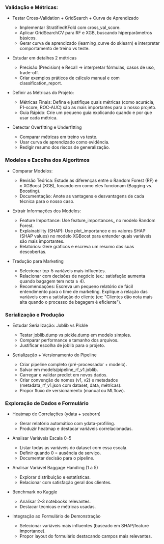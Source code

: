 ### Validação e Métricas:

 - Testar Cross-Validation + GridSearch + Curva de Aprendizado
    - Implementar StratifiedKFold com cross_val_score.
    - Aplicar GridSearchCV para RF e XGB, buscando hiperparâmetros básicos.
    - Gerar curva de aprendizado (learning_curve do sklearn) e interpretar comportamento de treino vs teste.

- Estudar em detalhes 2 métricas
    - Precisão (Precision) e Recall → interpretar fórmulas, casos de uso, trade-off.
    - Criar exemplos práticos de cálculo manual e com classification_report.

- Definir as Métricas do Projeto:
    - Métricas Finais: Defina e justifique quais métricas (como acurácia, F1-score, ROC-AUC) são as mais importantes para o nosso projeto.
    - Guia Rápido: Crie um pequeno guia explicando quando e por que usar cada métrica.

- Detectar Overfitting e Underfitting
    - Comparar métricas em treino vs teste.
    - Usar curva de aprendizado como evidência.
    - Redigir resumo dos riscos de generalização.

### Modelos e Escolha dos Algoritmos

- Comparar Modelos:
    - Revisão Teórica: Estude as diferenças entre o Random Forest (RF) e o XGBoost (XGB), focando em como eles funcionam (Bagging vs. Boosting).
    - Documentação: Anote as vantagens e desvantagens de cada técnica para o nosso caso.

- Extrair Informações dos Modelos:
    - Feature Importance: Use feature_importances_ no modelo Random Forest.
    - Explainability (SHAP): Use plot_importance e os valores SHAP (SHAP values) no modelo XGBoost para entender quais variáveis são mais importantes.
    - Relatórios: Gere gráficos e escreva um resumo das suas descobertas.

- Tradução para Marketing
    - Selecionar top-5 variáveis mais influentes.
    - Relacionar com decisões de negócio (ex.: satisfação aumenta quando bagagem tem nota ≥ 4).
    - Recomendações: Escreva um pequeno relatório de fácil entendimento para o time de marketing. Explique a relação das variáveis com a satisfação do cliente (ex: "Clientes dão nota mais alta quando o processo de bagagem é eficiente").

### Serialização e Produção

- Estudar Serialização: Joblib vs Pickle
    - Testar joblib.dump vs pickle.dump em modelo simples.
    - Comparar performance e tamanho dos arquivos.
    - Justificar escolha de joblib para o projeto.

- Serialização + Versionamento do Pipeline
    - Criar pipeline completo (pré-processador + modelo).
    - Salvar em models/pipeline_rf_v1.joblib.
    - Carregar e validar predict em novos dados.
    - Criar convenção de nomes (v1, v2) e metadados (metadata_rf_v1.json com dataset, data, métricas).
    - Propor fluxo de versionamento (manual ou MLflow).

### Exploração de Dados e Formulário

- Heatmap de Correlações (ydata + seaborn)
    - Gerar relatório automático com ydata-profiling.
    - Produzir heatmap e destacar variáveis correlacionadas.

- Analisar Variáveis Escala 0–5
    - Listar todas as variáveis do dataset com essa escala.
    - Definir quando 0 = ausência de serviço.
    - Documentar decisão para o pipeline.

- Analisar Variável Baggage Handling (1 a 5)
    - Explorar distribuição e estatísticas.
    - Relacionar com satisfação geral dos clientes.

- Benchmark no Kaggle
    - Analisar 2–3 notebooks relevantes.
    - Destacar técnicas e métricas usadas.

- Integração ao Formulário de Demonstração
    - Selecionar variáveis mais influentes (baseado em SHAP/feature importance).
    - Propor layout do formulário destacando campos mais relevantes.